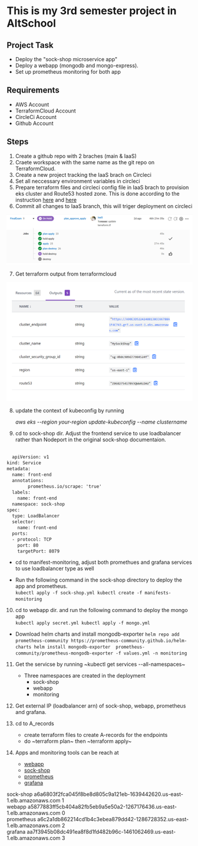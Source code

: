 # This is my 3rd semester project in AltSchool
## Project Task
- Deploy the "sock-shop microservice app"
- Deploy a webapp (mongodb and mongo-express).
- Set up prometheus monitoring for both app

## Requirements
- AWS Account
- TerraformCloud Account
- CircleCi Account
- Github Account

## Steps
1. Create a github repo with 2 braches (main & IaaS)
2. Craete workspace with the same name as the git repo on TerraformCloud.
3. Create a new project tracking the IaaS brach on Circleci
4. Set all neccessary environment variables in circleci
5. Prepare terraform files and circleci config file in IaaS brach to provision eks cluster and Route53 hosted zone. This is done according to the instruction [here](https://developer.hashicorp.com/terraform/tutorials/automation/circle-ci) and [here](https://developer.hashicorp.com/terraform/tutorials/kubernetes/eks)
6. Commit all changes to IaaS branch, this will triger deployment on circleci  

  ![circleci](asset/circleci.png)

7. Get terraform output from terraformcloud  
  
  ![terraformCloud](asset/terraformCloud.png)

8. update the context of kubeconfig by running  
    
    _aws eks --region your-region update-kubeconfig --name clustername_ 

9. cd to sock-shop dir. Adjust the frontend service to use loadbalancer rather than Nodeport in the original sock-shop documentaion.

```

  apiVersion: v1
kind: Service
metadata:
  name: front-end
  annotations:
        prometheus.io/scrape: 'true'
  labels:
    name: front-end
  namespace: sock-shop
spec:
  type: LoadBalancer
  selector:
    name: front-end
  ports:
  - protocol: TCP
    port: 80
    targetPort: 8079

```
  - cd to manifest-monitoring, adjust both promethues and grafana services to use loadbalancer type as well

  - Run the following command in the sock-shop directory to deploy the app and prometheus.  
            ```
                kubectl apply -f sock-shop.yml
                kubectl create -f manifests-monitoring
            ```
10. cd to webapp dir. and run the following command to deploy the mongo app  
            ```
                kubectl apply secret.yml
                kubectl apply -f mongo.yml
            ```
  - Download helm charts and install mongodb-exporter
            ```
                helm repo add prometheus-community https://prometheus-community.github.io/helm-charts
                helm install mongodb-exporter  prometheus-community/prometheus-mongodb-exporter -f values.yml -n monitoring
            ```
11. Get the servicse by running ~kubectl get services --all-namespaces~
    - Three namespaces are created in the deployment
       - sock-shop
       - webapp
       - monitoring

12. Get external IP (loadbalancer arn) of sock-shop, webapp, prometheus and grafana.

13. cd to A_records
    - create terraform files to create A-records for the endpoints
    - do ~terraform plan~ then ~terraform apply~

14. Apps and monitoring tools can be reach at
    - [webapp](webapp.ridwandemo.me)
    - [sock-shop](sock-shop.ridwandemo.me)
    - [prometheus](prometheus.ridwandemo.me)
    - [grafana](grafana.ridwandemo.me)

sock-shop a6a6803f2fca045f8be8d805c9a121eb-1639442620.us-east-1.elb.amazonaws.com  1  
webapp a5877883ff5cb404a82fb5eb9a5e50a2-1267176436.us-east-1.elb.amazonaws.com 0  
prometheus a6c2a1db862214cd1b4c3ebea879dd42-1286728352.us-east-1.elb.amazonaws.com  2  
grafana aa7f3945b08dc491ea8f8d1fd482b96c-1461062469.us-east-1.elb.amazonaws.com  3
